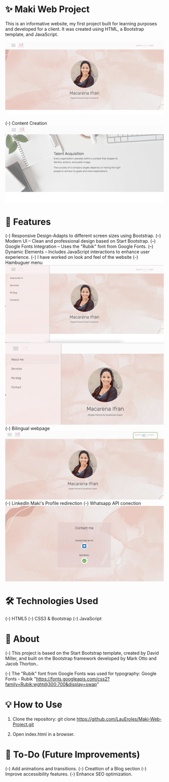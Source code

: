 # ✨ Maki Web Project

This is an informative website, my first project built for learning purposes and developed for a client. It was created using HTML, a Bootstrap template, and JavaScript.


![Home web page](READMEimages/home%20web%20page.png)

(-) Content Creation
![Example of the content created](READMEimages/TA%20html.png)

# 🚀 Features

(-) Responsive Design-Adapts to different screen sizes using Bootstrap.
(–) Modern UI – Clean and professional design based on Start Bootstrap.
(–) Google Fonts Integration – Uses the "Rubik" font from Google Fonts.
(–) Dynamic Elements – Includes JavaScript interactions to enhance user experience.
(-) I have worked on look and feel of the website
(-) Hambuguer menu
![Hamburguer menu](READMEimages/hamburguer%20menu.png)
![Home web page](READMEimages/extended%20menu.png)
(-) Bilingual webpage
![Bilingual web page](READMEimages/bilingual%20feature.png)
(-) LinkedIn Maki's Profile redirection
(-) Whatsapp API conection 
![Links to Whatsapp and LinkedIn](READMEimages/Whatsapp-Linkedin-Links.png)


# 🛠️ Technologies Used

(-) HTML5
(-) CSS3 & Bootstrap
(-) JavaScript

# 📖 About

(-) This project is based on the Start Bootstrap template, created by David Miller, and built on the Bootstrap framework developed by Mark Otto and Jacob Thorton..

(-) The "Rubik" font from Google Fonts was used for typography: Google Fonts - Rubik "https://fonts.googleapis.com/css2?family=Rubik:wght@300;700&display=swap"


# 💡 How to Use

1. Clone the repository:
git clone https://github.com/LauEroles/Maki-Web-Project.git

2. Open index.html in a browser.


# 📝 To-Do (Future Improvements) 

(-) Add animations and transitions.
(-) Creattion of a Blog section
(-) Improve accessibility features.
(-) Enhance SEO optimization.
